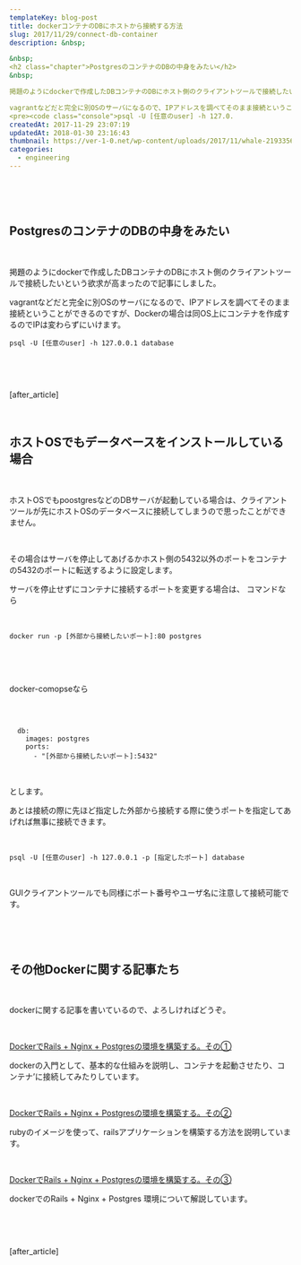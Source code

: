 ```yaml
---
templateKey: blog-post
title: dockerコンテナのDBにホストから接続する方法
slug: 2017/11/29/connect-db-container
description: &nbsp;

&nbsp;
<h2 class="chapter">PostgresのコンテナのDBの中身をみたい</h2>
&nbsp;

掲題のようにdockerで作成したDBコンテナのDBにホスト側のクライアントツールで接続したいという欲求が高まったので記事にしました。

vagrantなどだと完全に別OSのサーバになるので、IPアドレスを調べてそのまま接続ということができるのですが、Dockerの場合は同OS上にコンテナを作成するのでIPは変わらずにいけます。
<pre><code class="console">psql -U [任意のuser] -h 127.0.
createdAt: 2017-11-29 23:07:19
updatedAt: 2018-01-30 23:16:43
thumbnail: https://ver-1-0.net/wp-content/uploads/2017/11/whale-2193356_640-1.jpg
categories: 
  - engineering
---
```


&nbsp;

&nbsp;
<h2 class="chapter">PostgresのコンテナのDBの中身をみたい</h2>
&nbsp;

掲題のようにdockerで作成したDBコンテナのDBにホスト側のクライアントツールで接続したいという欲求が高まったので記事にしました。

vagrantなどだと完全に別OSのサーバになるので、IPアドレスを調べてそのまま接続ということができるのですが、Dockerの場合は同OS上にコンテナを作成するのでIPは変わらずにいけます。
<pre><code class="console">psql -U [任意のuser] -h 127.0.0.1 database </code></pre>
&nbsp;

&nbsp;

[after_article]

&nbsp;
<h2 class="chapter">ホストOSでもデータベースをインストールしている場合</h2>
&nbsp;

ホストOSでもpoostgresなどのDBサーバが起動している場合は、クライアントツールが先にホストOSのデータベースに接続してしまうので思ったことができません。

&nbsp;

その場合はサーバを停止してあげるかホスト側の5432以外のポートをコンテナの5432のポートに転送するように設定します。

サーバを停止せずにコンテナに接続するポートを変更する場合は、
コマンドなら

&nbsp;
<pre><code class="console">docker run -p [外部から接続したいポート]:80 postgres</code></pre>
&nbsp;

&nbsp;

docker-comopseなら

&nbsp;
<pre><code class="ruby">
  db:
    images: postgres
    ports:
      - "[外部から接続したいポート]:5432"
</code></pre>
&nbsp;

とします。

あとは接続の際に先ほど指定した外部から接続する際に使うポートを指定してあげれば無事に接続できます。

&nbsp;
<pre><code class="console">psql -U [任意のuser] -h 127.0.0.1 -p [指定したポート] database</code></pre>
&nbsp;

GUIクライアントツールでも同様にポート番号やユーザ名に注意して接続可能です。

&nbsp;

&nbsp;
<h2 class="chapter">その他Dockerに関する記事たち</h2>
&nbsp;

dockerに関する記事を書いているので、よろしければどうぞ。

&nbsp;

<a href="https://ver-1-0.net/2017/11/19/rails-nginx-postgres-on-docker-1/">DockerでRails + Nginx + Postgresの環境を構築する。その①</a>

dockerの入門として、基本的な仕組みを説明し、コンテナを起動させたり、コンテナ’に接続してみたりしています。

&nbsp;

<a href="https://ver-1-0.net/2017/11/23/rails-nginx-postgres-on-docker-2/">DockerでRails + Nginx + Postgresの環境を構築する。その②</a>

rubyのイメージを使って、railsアプリケーションを構築する方法を説明しています。

&nbsp;

<a href="https://ver-1-0.net/2017/11/29/docker-rails-nginx-postgres/">DockerでRails + Nginx + Postgresの環境を構築する。その③</a>

dockerでのRails + Nginx + Postgres 環境について解説しています。

&nbsp;

&nbsp;

[after_article]
